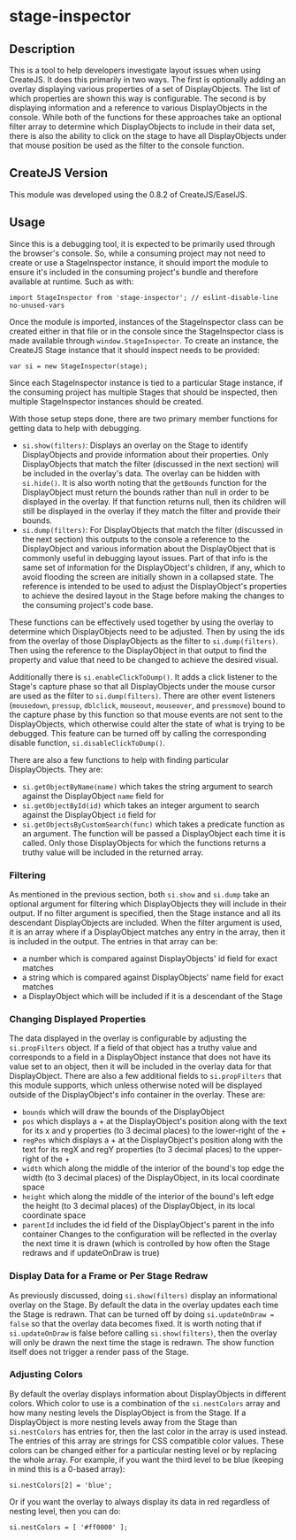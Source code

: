 # stage-inspector

## Description
This is a tool to help developers investigate layout issues when using CreateJS.  It does this primarily in two ways.  The first is optionally adding an overlay displaying various properties of a set of DisplayObjects.  The list of which properties are shown this way is configurable.  The second is by displaying information and a reference to various DisplayObjects in the console.  While both of the functions for these approaches take an optional filter array to determine which DisplayObjects to include in their data set, there is also the ability to click on the stage to have all DisplayObjects under that mouse position be used as the filter to the console function.

## CreateJS Version
This module was developed using the 0.8.2 of CreateJS/EaselJS.

## Usage
Since this is a debugging tool, it is expected to be primarily used through the browser's console.  So, while a consuming project may not need to create or use a StageInspector instance, it should import the module to ensure it's included in the consuming project's bundle and therefore available at runtime.  Such as with:
```
import StageInspector from 'stage-inspector'; // eslint-disable-line no-unused-vars
```

Once the module is imported, instances of the StageInspector class can be created either in that file or in the console since the StageInspector class is made available through `window.StageInspector`.  To create an instance, the CreateJS Stage instance that it should inspect needs to be provided:
```
var si = new StageInspector(stage);
```
Since each StageInspector instance is tied to a particular Stage instance, if the consuming project has multiple Stages that should be inspected, then multiple StageInspector instances should be created.

With those setup steps done, there are two primary member functions for getting data to help with debugging.
* `si.show(filters)`: Displays an overlay on the Stage to identify DisplayObjects and provide information about their properties.  Only DisplayObjects that match the filter (discussed in the next section) will be included in the overlay's data.  The overlay can be hidden with `si.hide()`.  It is also worth noting that the `getBounds` function for the DisplayObject must return the bounds rather than null in order to be displayed in the overlay.  If that function returns null, then its children will still be displayed in the overlay if they match the filter and provide their bounds.
* `si.dump(filters)`: For DisplayObjects that match the filter (discussed in the next section) this outputs to the console a reference to the DisplayObject and various information about the DisplayObject that is commonly useful in debugging layout issues.  Part of that info is the same set of information for the DisplayObject's children, if any, which to avoid flooding the screen are initially shown in a collapsed state.  The reference is intended to be used to adjust the DisplayObject's properties to achieve the desired layout in the Stage before making the changes to the consuming project's code base.

These functions can be effectively used together by using the overlay to determine which DisplayObjects need to be adjusted.  Then by using the ids from the overlay of those DisplayObjects as the filter to `si.dump(filters)`.  Then using the reference to the DisplayObject in that output to find the property and value that need to be changed to achieve the desired visual.

Additionally there is `si.enableClickToDump()`.  It adds a click listener to the Stage's capture phase so that all DisplayObjects under the mouse cursor are used as the filter to `si.dump(filters)`.  There are other event listeners (`mousedown`, `pressup`, `dblclick`, `mouseout`, `mouseover`, and `pressmove`) bound to the capture phase by this function so that mouse events are not sent to the DisplayObjects, which otherwise could alter the state of what is trying to be debugged.  This feature can be turned off by calling the corresponding disable function, `si.disableClickToDump()`.

There are also a few functions to help with finding particular DisplayObjects.  They are:
* `si.getObjectByName(name)` which takes the string argument to search against the DisplayObject `name` field for
* `si.getObjectById(id)` which takes an integer argument to search against the DisplayObject `id` field for
* `si.getObjectsByCustomSearch(func)` which takes a predicate function as an argument.  The function will be passed a DisplayObject each time it is called.  Only those DisplayObjects for which the functions returns a truthy value will be included in the returned array.

### Filtering
As mentioned in the previous section, both `si.show` and `si.dump` take an optional argument for filtering which DisplayObjects they will include in their output.  If no filter argument is specified, then the Stage instance and all its descendant DisplayObjects are included.  When the filter argument is used, it is an array where if a DisplayObject matches any entry in the array, then it is included in the output.  The entries in that array can be:
* a number which is compared against DisplayObjects' id field for exact matches
* a string which is compared against DisplayObjects' name field for exact matches
* a DisplayObject which will be included if it is a descendant of the Stage

### Changing Displayed Properties
The data displayed in the overlay is configurable by adjusting the `si.propFilters` object.  If a field of that object has a truthy value and corresponds to a field in a DisplayObject instance that does not have its value set to an object, then it will be included in the overlay data for that DisplayObject.  There are also a few additional fields to `si.propFilters` that this module supports, which unless otherwise noted will be displayed outside of the DisplayObject's info container in the overlay.  These are:
* `bounds` which will draw the bounds of the DisplayObject
* `pos` which displays a + at the DisplayObject's position along with the text for its x and y properties (to 3 decimal places) to the lower-right of the +
* `regPos` which displays a + at the DisplayObject's position along with the text for its regX and regY properties (to 3 decimal places) to the upper-right of the +
* `width` which along the middle of the interior of the bound's top edge the width (to 3 decimal places) of the DisplayObject, in its local coordinate space
* `height` which along the middle of the interior of the bound's left edge the height (to 3 decimal places) of the DisplayObject, in its local coordinate space
* `parentId` includes the id field of the DisplayObject's parent in the info container
Changes to the configuration will be reflected in the overlay the next time it is drawn (which is controlled by how often the Stage redraws and if updateOnDraw is true)

### Display Data for a Frame or Per Stage Redraw
As previously discussed, doing `si.show(filters)` display an informational overlay on the Stage.  By default the data in the overlay updates each time the Stage is redrawn.  That can be turned off by doing `si.updateOnDraw = false` so that the overlay data becomes fixed.  It is worth noting that if `si.updateOnDraw` is false before calling `si.show(filters)`, then the overlay will only be drawn the next time the stage is redrawn.  The show function itself does not trigger a render pass of the Stage.

### Adjusting Colors
By default the overlay displays information about DisplayObjects in different colors.  Which color to use is a combination of the `si.nestColors` array and how many nesting levels the DisplayObject is from the Stage.  If a DisplayObject is more nesting levels away from the Stage than `si.nestColors` has entries for, then the last color in the array is used instead.  The entries of this array are strings for CSS compatible color values.  These colors can be changed either for a particular nesting level or by replacing the whole array.  For example, if you want the third level to be blue (keeping in mind this is a 0-based array):
```
si.nestColors[2] = 'blue';
```
Or if you want the overlay to always display its data in red regardless of nesting level, then you can do:
```
si.nestColors = [ '#ff0000' ];
```
